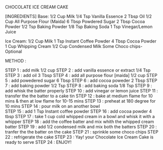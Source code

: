   CHOCOLATE ICE CREAM CAKE 

[INGREDIENTS]
Base:
1/2 Cup Milk
1/4 Tsp Vanilla Essence
2 Tbsp Oil
1/2 Cup All Purpose Flour (Maida)
6 Tbsp Powdered Sugar
2 Tbsp Cocoa Powder
1/2 Tsp Baking Powder
1/8 Tsp Baking Soda
1 Tsp Vinegar/Lemon Juice

Ice Cream:
1/2 Cup Milk
1 Tsp Instant Coffee Powder
4 Tbsp Cocoa Powder
1 Cup Whipping Cream
1/2 Cup Condensed Milk
Some Choco chips- Optional

METHOD : 

STEP 1  : add milk 1/2 cup
STEP 2  : add vanilla essence or extract 1/4 Tsp
STEP 3  : add oil 3 Tbsp
STEP 4  : add all purpose flour [maida] 1/2 cup
STEP 5  : add powedered sugar 6 Tbsp 
STEP 6  : add cocoa poweder 2 Tbsp
STEP 7  : add baking powder 1/2 Tsp
STEP 8  : add baking soda 1/8 Tsp
STEP 9  : add whisk the batter properly
STEP 10 : add vinegar or lemon juice
STEP 11 : transfer the the batter to a cake tin 
STEP 12 : bake at medium flame for 10 mins & then at low flame for 10-15 mins
STEP 13 : preheat at 180 degree for 10 mins
STEP 14 : pour milk on an another bowl  
STEP 15 : add 1 Tsp Instant coffee powder
STEP 16 : add cocoa powder 4 tbsp
STEP 17 : take 1 cup cold whipped cream in a bowl and whisk it with a whipper
STEP 18 : add the coffee batter and mix whith the whipped cream batter 
STEP 19 : add 1/2 condensed milk and mix both the batters 
STEP 20 : tranfer the the batter on the cake 
STEP 21 : sprinkle some choco chips
STEP 22 : refrigerate the cake
STEP 23 : Yay! your Chocolate Ice Cream Cake is ready to serve 
STEP 24 : ENJOY!

